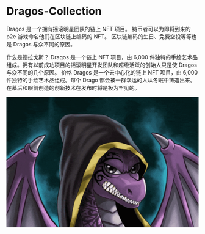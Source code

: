 # Dragos-Collection

Dragos 是一个拥有摇滚明星团队的链上 NFT 项目。 铸币者可以为即将到来的 p2e 游戏命名他们在区块链上编码的 NFT。 区块链编码的生日、免费空投等等也是 Dragos 与众不同的原因。 

什么是德拉戈斯？
Dragos 是一个链上 NFT 项目，由 6,000 件独特的手绘艺术品组成。拥有以前成功项目的摇滚明星开发团队和超级活跃的创始人只是使 Dragos 与众不同的几个原因。
价格
Dragos 是一个去中心化的链上 NFT 项目，由 6,000 件独特的手绘艺术品组成。每个 Drago 都会被一群幸运的人从冬眠中铸造出来。在幕后和眼前创造的创新技术在发布时将是极为罕见的。

![NFT](微信截图_20220903133548.png)


